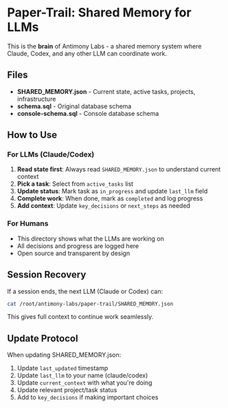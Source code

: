 # Paper-Trail: Shared Memory for LLMs

This is the **brain** of Antimony Labs - a shared memory system where Claude, Codex, and any other LLM can coordinate work.

## Files

- **SHARED_MEMORY.json** - Current state, active tasks, projects, infrastructure
- **schema.sql** - Original database schema
- **console-schema.sql** - Console database schema

## How to Use

### For LLMs (Claude/Codex)

1. **Read state first**: Always read `SHARED_MEMORY.json` to understand current context
2. **Pick a task**: Select from `active_tasks` list
3. **Update status**: Mark task as `in_progress` and update `last_llm` field
4. **Complete work**: When done, mark as `completed` and log progress
5. **Add context**: Update `key_decisions` or `next_steps` as needed

### For Humans

- This directory shows what the LLMs are working on
- All decisions and progress are logged here
- Open source and transparent by design

## Session Recovery

If a session ends, the next LLM (Claude or Codex) can:
```bash
cat /root/antimony-labs/paper-trail/SHARED_MEMORY.json
```

This gives full context to continue work seamlessly.

## Update Protocol

When updating SHARED_MEMORY.json:
1. Update `last_updated` timestamp
2. Update `last_llm` to your name (claude/codex)
3. Update `current_context` with what you're doing
4. Update relevant project/task status
5. Add to `key_decisions` if making important choices
